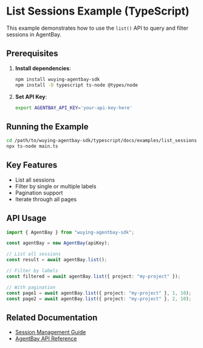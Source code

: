 # List Sessions Example (TypeScript)

This example demonstrates how to use the `list()` API to query and filter sessions in AgentBay.

## Prerequisites

1. **Install dependencies**:
   ```bash
   npm install wuying-agentbay-sdk
   npm install -D typescript ts-node @types/node
   ```

2. **Set API Key**:
   ```bash
   export AGENTBAY_API_KEY='your-api-key-here'
   ```

## Running the Example

```bash
cd /path/to/wuying-agentbay-sdk/typescript/docs/examples/list_sessions
npx ts-node main.ts
```

## Key Features

- List all sessions
- Filter by single or multiple labels
- Pagination support
- Iterate through all pages

## API Usage

```typescript
import { AgentBay } from "wuying-agentbay-sdk";

const agentBay = new AgentBay(apiKey);

// List all sessions
const result = await agentBay.list();

// Filter by labels
const filtered = await agentBay.list({ project: "my-project" });

// With pagination
const page1 = await agentBay.list({ project: "my-project" }, 1, 10);
const page2 = await agentBay.list({ project: "my-project" }, 2, 10);
```

## Related Documentation

- [Session Management Guide](../../../../../../docs/guides/common-features/basics/session-management.md)
- [AgentBay API Reference](../../../../api/common-features/basics/agentbay.md)

